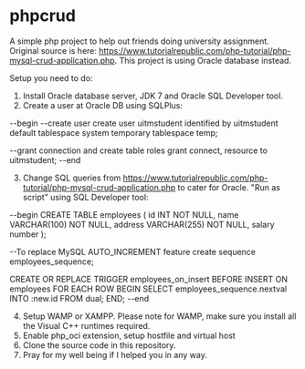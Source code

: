 # phpcrud
A simple php project to help out friends doing university assignment. Original source is here: https://www.tutorialrepublic.com/php-tutorial/php-mysql-crud-application.php. This project is using Oracle database instead.

Setup you need to do:
1. Install Oracle database server, JDK 7 and Oracle SQL Developer tool.
2. Create a user at Oracle DB using SQLPlus:

--begin
--create user
create user uitmstudent identified by uitmstudent default tablespace system temporary tablespace temp;

--grant connection and create table roles
grant connect, resource to uitmstudent;
--end

3. Change SQL queries from https://www.tutorialrepublic.com/php-tutorial/php-mysql-crud-application.php to cater for Oracle. "Run as script" using SQL Developer tool:


--begin
CREATE TABLE employees (
    id INT NOT NULL, name VARCHAR(100) NOT NULL,
    address VARCHAR(255) NOT NULL,
    salary number
);


--To replace MySQL AUTO_INCREMENT feature
create sequence employees_sequence;


CREATE OR REPLACE TRIGGER employees_on_insert
  BEFORE INSERT ON employees 
  FOR EACH ROW
BEGIN
  SELECT employees_sequence.nextval
  INTO :new.id
  FROM dual;
END;
--end


4. Setup WAMP or XAMPP. Please note for WAMP, make sure you install all the Visual C++ runtimes required.
5. Enable php_oci extension, setup hostfile and virtual host
6. Clone the source code in this repository.
7. Pray for my well being if I helped you in any way.
